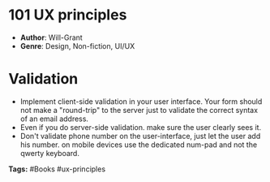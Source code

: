 # 101 UX principles
- **Author**: Will-Grant
- **Genre**: Design, Non-fiction, UI/UX 

# Validation
- Implement client-side validation in your user interface. Your form should not make a "round-trip" to the server just to validate the correct syntax of an email address.
- Even if you do server-side validation. make sure the user clearly sees it.
- Don't validate phone number on the user-interface, just let the user add his number. on mobile devices use the dedicated num-pad and not the qwerty keyboard.

**Tags:** #Books #ux-principles